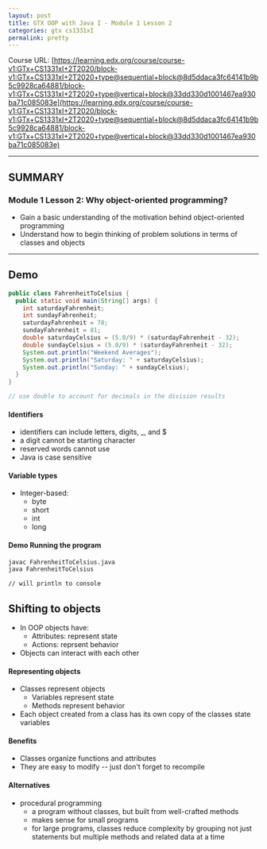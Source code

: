 ```yaml
---
layout: post
title: GTX OOP with Java I - Module 1 Lesson 2
categories: gtx cs1331xI
permalink: pretty
---
```


Course URL: [https://learning.edx.org/course/course-v1:GTx+CS1331xI+2T2020/block-v1:GTx+CS1331xI+2T2020+type@sequential+block@8d5ddaca3fc64141b9b5c9928ca64881/block-v1:GTx+CS1331xI+2T2020+type@vertical+block@33dd330d1001467ea930ba71c085083e](https://learning.edx.org/course/course-v1:GTx+CS1331xI+2T2020/block-v1:GTx+CS1331xI+2T2020+type@sequential+block@8d5ddaca3fc64141b9b5c9928ca64881/block-v1:GTx+CS1331xI+2T2020+type@vertical+block@33dd330d1001467ea930ba71c085083e)

---

## SUMMARY

### Module 1 Lesson 2: Why object-oriented programming?

- Gain a basic understanding of the motivation behind object-oriented programming
- Understand how to begin thinking of problem solutions in terms of classes and objects

---

## Demo

```java
public class FahrenheitToCelsius {
  public static void main(String[] args) {
    int saturdayFahrenheit;
    int sundayFahrenheit;
    saturdayFahrenheit = 78;
    sundayFahrenheit = 81;
    double saturdayCelsius = (5.0/9) * (saturdayFahrenheit - 32);
    double sundayCelsius = (5.0/9) * (saturdayFahrenheit - 32);
    System.out.println("Weekend Averages");
    System.out.println("Saturday: " + saturdayCelsius);
    System.out.println("Sunday: " + sundayCelsius);
  }
}

// use double to account for decimals in the division results
```

#### Identifiers

- identifiers can include letters, digits, \_, and $
- a digit cannot be starting character
- reserved words cannot use
- Java is case sensitive

#### Variable types

- Integer-based:
  - byte
  - short
  - int
  - long

#### Demo Running the program

```bash
javac FahrenheitToCelsius.java
java FahrenheitToCelsius

// will println to console
```

## Shifting to objects

- In OOP objects have:
  - Attributes: represent state
  - Actions: reprsent behavior
- Objects can interact with each other

#### Representing objects

- Classes represent objects
  - Variables represent state
  - Methods represent behavior
- Each object created from a class has its own copy of the classes state variables

#### Benefits

- Classes organize functions and attributes
- They are easy to modify -- just don't forget to recompile

#### Alternatives

- procedural programming
  - a program without classes, but built from well-crafted methods
  - makes sense for small programs
  - for large programs, classes reduce complexity by grouping not just statements but multiple methods and related data at a time
